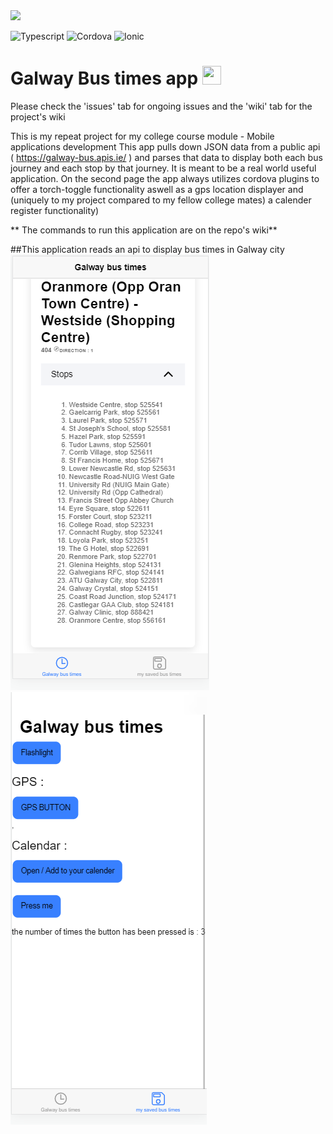 <img src="https://komconsultants.com/wp-content/uploads/2015/04/ATU-Logo-wide.jpg" width="350px"/>
<br>

![Typescript](https://img.shields.io/badge/TypeScript-007ACC?style=for-the-badge&logo=typescript&logoColor=white)
![Cordova](https://img.shields.io/badge/Cordova-35434F?style=for-the-badge&logo=apache-cordova&logoColor=E8E8E8)
![Ionic](https://img.shields.io/badge/Ionic-3880FF?style=for-the-badge&logo=ionic&logoColor=white)


# Galway Bus times app <img src="https://raw.githubusercontent.com/MartinHeinz/MartinHeinz/master/wave.gif" width="30px" height="30px" />

Please check the 'issues' tab for ongoing issues and the 'wiki' tab for the project's wiki

This is my repeat project for my college course module - Mobile applications development
This app pulls down JSON data from a public api ( https://galway-bus.apis.ie/ ) and parses that data to display both each bus journey and each stop by that journey. It is meant to be a real world useful application. On the second page the app always utilizes cordova plugins to offer a torch-toggle functionality aswell as a gps location displayer and (uniquely to my project compared to my fellow college mates) a calender register functionality)

** The commands to run this application are on the repo's wiki**

##This application reads an api to display bus times in Galway city
<br>
![What this app looks like](screenshots/screenshot-page-1.PNG)
![What this app looks like](screenshots/screenshot-page-2.PNG)
<br>
